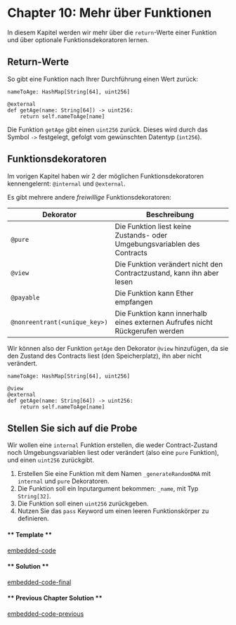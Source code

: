 <!-- Add translation for the following page: https://vyper.fun/#/1/more_on_functions
Do NOT change the code below. The below code runs the code editor -->


# Chapter 10: Mehr über Funktionen


In diesem Kapitel werden wir mehr über die `return`-Werte einer Funktion und über optionale Funktionsdekoratoren lernen.

## Return-Werte

So gibt eine Funktion nach Ihrer Durchführung einen Wert zurück:

```vyper
nameToAge: HashMap[String[64], uint256]

@external
def getAge(name: String[64]) -> uint256:
    return self.nameToAge[name]
```

Die Funktion `getAge` gibt einen `uint256` zurück. Dieses wird durch das Symbol `->` festgelegt, gefolgt vom gewünschten Datentyp (`int256`).

## Funktionsdekoratoren

Im vorigen Kapitel haben wir 2 der möglichen Funktionsdekoratoren kennengelernt: `@internal` und `@external`.

Es gibt mehrere andere _freiwillige_ Funktionsdekoratoren:

| Dekorator                     | Beschreibung                                                                 |
| ----------------------------- | ---------------------------------------------------------------------------- |
| `@pure`                       | Die Funktion liest keine Zustands- oder Umgebungsvariablen des Contracts     |
| `@view`                       | Die Funktion verändert nicht den Contractzustand, kann ihn aber lesen        |
| `@payable`                    | Die Funktion kann Ether empfangen                                            |
| `@nonreentrant(<unique_key>)` | Die Funktion kann innerhalb eines externen Aufrufes nicht Rückgerufen werden |

Wir können also der Funktion `getAge` den Dekorator `@view` hinzufügen, da sie den Zustand des Contracts liest (den Speicherplatz), ihn aber nicht verändert.

```vyper
nameToAge: HashMap[String[64], uint256]

@view
@external
def getAge(name: String[64]) -> uint256:
    return self.nameToAge[name]
```

## Stellen Sie sich auf die Probe

Wir wollen eine `internal` Funktion erstellen, die weder Contract-Zustand noch Umgebungsvariablen liest oder verändert (also eine `pure` Funktion), und einen `uint256` zurückgibt.

1. Erstellen Sie eine Funktion mit dem Namen `_generateRandomDNA` mit `internal` und `pure` Dekoratoren.
2. Die Funktion soll ein Inputargument bekommen: `_name`, mit Typ `String[32]`.
3. Die Funktion soll einen `uint256` zurückgeben.
4. Nutzen Sie das `pass` Keyword um einen leeren Funktionskörper zu definieren.


<!-- tabs:start -->

#### ** Template **

[embedded-code](../../assets/1/1.10-template-code.vy ':include :type=code embed-template')

#### ** Solution **

[embedded-code-final](../../assets/1/1.10-finished-code.vy ':include :type=code embed-final')

#### ** Previous Chapter Solution **

[embedded-code-previous](../../assets/1/1.9-finished-code.vy ':include :type=code embed-previous')

<!-- tabs:end -->
